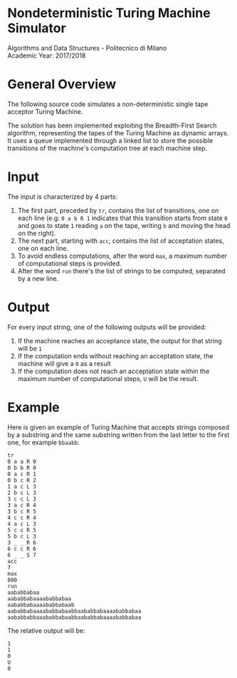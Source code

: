 # Nondeterministic Turing Machine Simulator
Algorithms and Data Structures - Politecnico di Milano <br/>
Academic Year: 2017/2018
# General Overview
The following source code simulates a non-deterministic single tape acceptor Turing Machine. <br/>

The solution has been implemented exploiting the Breadth-First Search algorithm, representing the tapes of the Turing Machine as dynamic arrays. It uses a queue implemented through a linked list to store the possible transitions of the machine's computation tree at each machine step.
# Input
The input is characterized by 4 parts: 
1. The first part, preceded by ```tr```, contains the list of transitions, one on each line (e.g: ```0 a b R 1``` indicates that this transition starts from state ```0``` and goes to state ```1``` reading ```a``` on the tape, writing ```b``` and moving the head on the right).
2. The next part, starting with ```acc```, contains the list of acceptation states, one on each line.
3. To avoid endless computations, after the word ```max```, a maximum number of computational steps is provided.
4. After the word ```run``` there's the list of strings to be computed, separated by a new line.
# Output
For every input string, one of the following outputs will be provided:
1. If the machine reaches an acceptance state, the output for that string will be ```1```
2. If the computation ends without reaching an acceptation state, the machine will give a ```0``` as a result
3. If the computation does not reach an acceptation state within the maximum number of computational steps, ```U``` will be the result.
# Example
Here is given an example of Turing Machine that accepts strings composed by a substring and the same substring written from the last letter to the first one, for example `bbaabb`:  
```  
tr  
0 a a R 0  
0 b b R 0  
0 a c R 1  
0 b c R 2  
1 a c L 3  
2 b c L 3  
3 c c L 3  
3 a c R 4  
3 b c R 5  
4 c c R 4  
4 a c L 3  
5 c c R 5  
5 b c L 3  
3 _ _ R 6  
6 c c R 6  
6 _ _ S 7  
acc  
7  
max  
800  
run  
aababbabaa  
aababbabaaaababbabaa  
aababbabaaaababbabaab  
aababbabaaaababbabaabbaababbabaaaababbabaa  
aababbabbaaababbabaabbaababbabaaaababbabaa  
```
The relative output will be:
```
1  
1  
0  
U  
0
```
